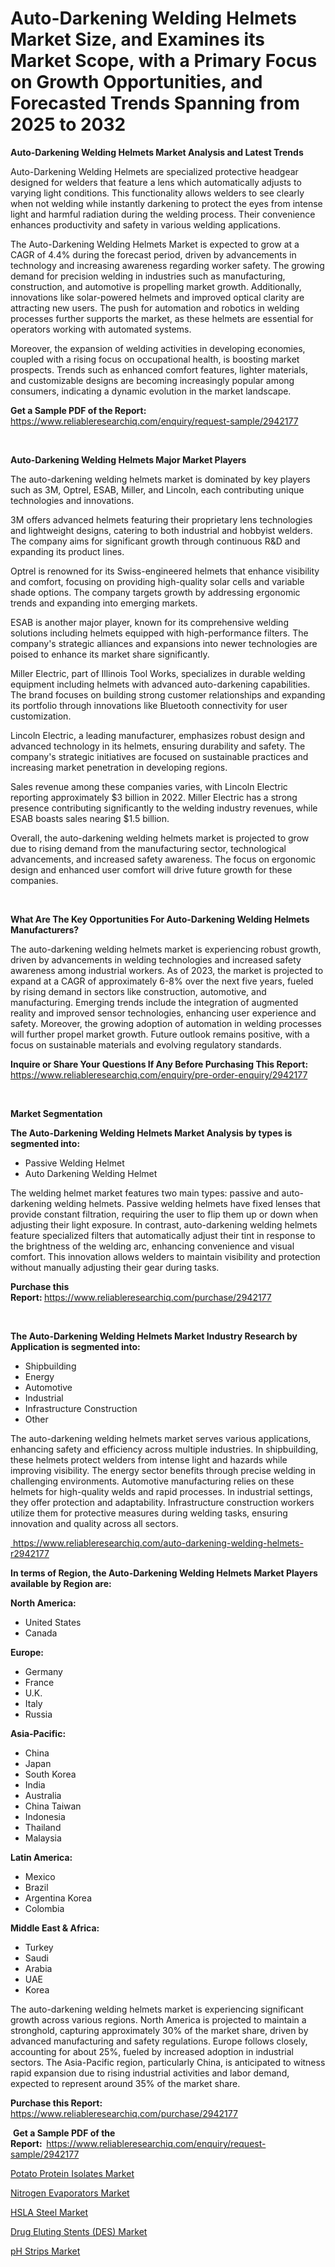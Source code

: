 <p><h1>Auto-Darkening Welding Helmets Market Size, and Examines its Market Scope, with a Primary Focus on Growth Opportunities, and Forecasted Trends Spanning from 2025 to 2032</h1></p><p><strong>Auto-Darkening Welding Helmets Market Analysis and Latest Trends</strong></p>
<p><p>Auto-Darkening Welding Helmets are specialized protective headgear designed for welders that feature a lens which automatically adjusts to varying light conditions. This functionality allows welders to see clearly when not welding while instantly darkening to protect the eyes from intense light and harmful radiation during the welding process. Their convenience enhances productivity and safety in various welding applications.</p><p>The Auto-Darkening Welding Helmets Market is expected to grow at a CAGR of 4.4% during the forecast period, driven by advancements in technology and increasing awareness regarding worker safety. The growing demand for precision welding in industries such as manufacturing, construction, and automotive is propelling market growth. Additionally, innovations like solar-powered helmets and improved optical clarity are attracting new users. The push for automation and robotics in welding processes further supports the market, as these helmets are essential for operators working with automated systems.</p><p>Moreover, the expansion of welding activities in developing economies, coupled with a rising focus on occupational health, is boosting market prospects. Trends such as enhanced comfort features, lighter materials, and customizable designs are becoming increasingly popular among consumers, indicating a dynamic evolution in the market landscape.</p></p>
<p><strong>Get a Sample PDF of the Report:&nbsp;</strong> <a href="https://www.reliableresearchiq.com/enquiry/request-sample/2942177?utm_campaign=1117&utm_medium=2&utm_source=Github&utm_content=ia&utm_term=15032025&utm_id=auto-darkening-welding-helmets">https://www.reliableresearchiq.com/enquiry/request-sample/2942177</a></p>
<p>&nbsp;</p>
<p><strong>Auto-Darkening Welding Helmets Major Market Players</strong></p>
<p><p>The auto-darkening welding helmets market is dominated by key players such as 3M, Optrel, ESAB, Miller, and Lincoln, each contributing unique technologies and innovations. </p><p>3M offers advanced helmets featuring their proprietary lens technologies and lightweight designs, catering to both industrial and hobbyist welders. The company aims for significant growth through continuous R&D and expanding its product lines.</p><p>Optrel is renowned for its Swiss-engineered helmets that enhance visibility and comfort, focusing on providing high-quality solar cells and variable shade options. The company targets growth by addressing ergonomic trends and expanding into emerging markets.</p><p>ESAB is another major player, known for its comprehensive welding solutions including helmets equipped with high-performance filters. The company's strategic alliances and expansions into newer technologies are poised to enhance its market share significantly.</p><p>Miller Electric, part of Illinois Tool Works, specializes in durable welding equipment including helmets with advanced auto-darkening capabilities. The brand focuses on building strong customer relationships and expanding its portfolio through innovations like Bluetooth connectivity for user customization.</p><p>Lincoln Electric, a leading manufacturer, emphasizes robust design and advanced technology in its helmets, ensuring durability and safety. The company's strategic initiatives are focused on sustainable practices and increasing market penetration in developing regions.</p><p>Sales revenue among these companies varies, with Lincoln Electric reporting approximately $3 billion in 2022. Miller Electric has a strong presence contributing significantly to the welding industry revenues, while ESAB boasts sales nearing $1.5 billion.</p><p>Overall, the auto-darkening welding helmets market is projected to grow due to rising demand from the manufacturing sector, technological advancements, and increased safety awareness. The focus on ergonomic design and enhanced user comfort will drive future growth for these companies.</p></p>
<p>&nbsp;</p>
<p><strong>What Are The Key Opportunities For Auto-Darkening Welding Helmets Manufacturers?</strong></p>
<p><p>The auto-darkening welding helmets market is experiencing robust growth, driven by advancements in welding technologies and increased safety awareness among industrial workers. As of 2023, the market is projected to expand at a CAGR of approximately 6-8% over the next five years, fueled by rising demand in sectors like construction, automotive, and manufacturing. Emerging trends include the integration of augmented reality and improved sensor technologies, enhancing user experience and safety. Moreover, the growing adoption of automation in welding processes will further propel market growth. Future outlook remains positive, with a focus on sustainable materials and evolving regulatory standards.</p></p>
<p><strong>Inquire or Share Your Questions If Any Before Purchasing This Report:</strong> <a href="https://www.reliableresearchiq.com/enquiry/pre-order-enquiry/2942177?utm_campaign=1117&utm_medium=2&utm_source=Github&utm_content=ia&utm_term=15032025&utm_id=auto-darkening-welding-helmets">https://www.reliableresearchiq.com/enquiry/pre-order-enquiry/2942177</a></p>
<p>&nbsp;</p>
<p><strong>Market Segmentation</strong></p>
<p><strong>The Auto-Darkening Welding Helmets Market Analysis by types is segmented into:</strong></p>
<p><ul><li>Passive Welding Helmet</li><li>Auto Darkening Welding Helmet</li></ul></p>
<p><p>The welding helmet market features two main types: passive and auto-darkening welding helmets. Passive welding helmets have fixed lenses that provide constant filtration, requiring the user to flip them up or down when adjusting their light exposure. In contrast, auto-darkening welding helmets feature specialized filters that automatically adjust their tint in response to the brightness of the welding arc, enhancing convenience and visual comfort. This innovation allows welders to maintain visibility and protection without manually adjusting their gear during tasks.</p></p>
<p><strong>Purchase this Report:&nbsp;</strong><a href="https://www.reliableresearchiq.com/purchase/2942177?utm_campaign=1117&utm_medium=2&utm_source=Github&utm_content=ia&utm_term=15032025&utm_id=auto-darkening-welding-helmets">https://www.reliableresearchiq.com/purchase/2942177</a></p>
<p>&nbsp;</p>
<p><strong>The Auto-Darkening Welding Helmets Market Industry Research by Application is segmented into:</strong></p>
<p><ul><li>Shipbuilding</li><li>Energy</li><li>Automotive</li><li>Industrial</li><li>Infrastructure Construction</li><li>Other</li></ul></p>
<p><p>The auto-darkening welding helmets market serves various applications, enhancing safety and efficiency across multiple industries. In shipbuilding, these helmets protect welders from intense light and hazards while improving visibility. The energy sector benefits through precise welding in challenging environments. Automotive manufacturing relies on these helmets for high-quality welds and rapid processes. In industrial settings, they offer protection and adaptability. Infrastructure construction workers utilize them for protective measures during welding tasks, ensuring innovation and quality across all sectors.</p></p>
<p><a href="https://www.reliableresearchiq.com/auto-darkening-welding-helmets-r2942177?utm_campaign=1117&utm_medium=2&utm_source=Github&utm_content=ia&utm_term=15032025&utm_id=auto-darkening-welding-helmets">&nbsp;https://www.reliableresearchiq.com/auto-darkening-welding-helmets-r2942177</a></p>
<p><strong>In terms of Region, the Auto-Darkening Welding Helmets Market Players available by Region are:</strong></p>
<p>
    <p> <strong> North America: </strong>
        <ul>
            <li>United States</li>
            <li>Canada</li>
        </ul>
        </p> 
    <p> <strong> Europe: </strong>
        <ul>
            <li>Germany</li>
            <li>France</li>
            <li>U.K.</li>
            <li>Italy</li>
            <li>Russia</li>
        </ul>
        </p> 
    <p> <strong> Asia-Pacific: </strong>
        <ul>
            <li>China</li>
            <li>Japan</li>
            <li>South Korea</li>
            <li>India</li>
            <li>Australia</li>
            <li>China Taiwan</li>
            <li>Indonesia</li>
            <li>Thailand</li>
            <li>Malaysia</li>
        </ul>
        </p> 
    <p> <strong> Latin America: </strong>
        <ul>
            <li>Mexico</li>
            <li>Brazil</li>
            <li>Argentina Korea</li>
            <li>Colombia</li>
        </ul>
        </p> 
    <p> <strong> Middle East & Africa: </strong>
        <ul>
            <li>Turkey</li>
            <li>Saudi</li>
            <li>Arabia</li>
            <li>UAE</li>
            <li>Korea</li>
        </ul>
    </p>
    </p>
<p><p>The auto-darkening welding helmets market is experiencing significant growth across various regions. North America is projected to maintain a stronghold, capturing approximately 30% of the market share, driven by advanced manufacturing and safety regulations. Europe follows closely, accounting for about 25%, fueled by increased adoption in industrial sectors. The Asia-Pacific region, particularly China, is anticipated to witness rapid expansion due to rising industrial activities and labor demand, expected to represent around 35% of the market share.</p></p>
<p><strong>Purchase this Report: </strong><a href="https://www.reliableresearchiq.com/purchase/2942177?utm_campaign=1117&utm_medium=2&utm_source=Github&utm_content=ia&utm_term=15032025&utm_id=auto-darkening-welding-helmets">https://www.reliableresearchiq.com/purchase/2942177</a></p>
<p>&nbsp;<strong>Get a Sample PDF of the Report:&nbsp;&nbsp;</strong><a href="https://www.reliableresearchiq.com/enquiry/request-sample/2942177?utm_campaign=1117&utm_medium=2&utm_source=Github&utm_content=ia&utm_term=15032025&utm_id=auto-darkening-welding-helmets">https://www.reliableresearchiq.com/enquiry/request-sample/2942177</a></p>
<p><strong></strong></p>
<p><p><a href="https://github.com/jaspartatin/Market-Research-Report-List-1/blob/main/potato-protein-isolates-market.md?utm_campaign=1117&utm_medium=2&utm_source=Github&utm_content=ia&utm_term=15032025&utm_id=auto-darkening-welding-helmets">Potato Protein Isolates Market</a></p><p><a href="https://github.com/dusektwinec3/Market-Research-Report-List-1/blob/main/nitrogen-evaporators-market.md?utm_campaign=1117&utm_medium=2&utm_source=Github&utm_content=ia&utm_term=15032025&utm_id=auto-darkening-welding-helmets">Nitrogen Evaporators Market</a></p><p><a href="https://github.com/toghojbeinta/Market-Research-Report-List-1/blob/main/hsla-steel-market.md?utm_campaign=1117&utm_medium=2&utm_source=Github&utm_content=ia&utm_term=15032025&utm_id=auto-darkening-welding-helmets">HSLA Steel Market</a></p><p><a href="https://github.com/jullselai/Market-Research-Report-List-1/blob/main/drug-eluting-stents-des-market.md?utm_campaign=1117&utm_medium=2&utm_source=Github&utm_content=ia&utm_term=15032025&utm_id=auto-darkening-welding-helmets">Drug Eluting Stents (DES) Market</a></p><p><a href="https://github.com/luhleickov/Market-Research-Report-List-1/blob/main/ph-strips-market.md?utm_campaign=1117&utm_medium=2&utm_source=Github&utm_content=ia&utm_term=15032025&utm_id=auto-darkening-welding-helmets">pH Strips Market</a></p></p>